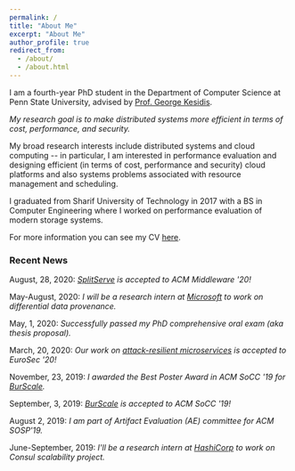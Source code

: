 ```yaml
---
permalink: /
title: "About Me"
excerpt: "About Me"
author_profile: true
redirect_from:
  - /about/
  - /about.html
---
```

I am a fourth-year PhD student in the Department of Computer Science at Penn State University, advised by [Prof. George Kesidis](http://www.cse.psu.edu/~gik2/).

<i>My research goal is to make distributed systems more efficient in terms of cost, performance, and security.</i>

My broad research interests include distributed systems and cloud computing -- in particular, I am interested in performance evaluation and designing efficient (in terms of cost, performance and security) cloud platforms and also systems problems associated with resource management and scheduling.

I graduated from Sharif University of Technology in 2017 with a BS in Computer Engineering where I worked on performance evaluation of modern storage systems.

For more information you can see my CV [here](https://mrata.github.io/files/ata-cv.pdf).

### Recent News

<!--Spetember, 21, 2020: Our work on multi-cloud serverless application model is accepted to ACM WoSC '20 -->
August, 28, 2020: _[SplitServe](https://mrata.github.com/publications/) is accepted to ACM Middleware '20!_

May-August, 2020: _I will be a research intern at [Microsoft](https://azuredata.microsoft.com/labs/gsl) to work on differential data provenance._

May, 1, 2020: _Successfully passed my PhD comprehensive oral exam (aka thesis proposal)._

March, 20, 2020: _Our work on [attack-resilient microservices](https://mrata.github.com/publications) is accepted to EuroSec '20!_

November, 23, 2019: _I awarded the Best Poster Award in ACM SoCC '19 for [BurScale](https://mrata.github.com/publications)._

September, 3, 2019: _[BurScale](https://mrata.github.io/publications/) is accepted to ACM SoCC '19!_

August 2, 2019: _I am part of Artifact Evaluation (AE) committee for ACM SOSP'19._

June-September, 2019: _I'll be a research intern at [HashiCorp](https://www.hashicorp.com) to work on Consul scalability project._

<!-- October 23, 2018: _I'm done with my Phd qualification exams._

 August 20, 2018: _I am again a TA for CMPSC 473 Operating Systems course here at Penn State!_

August 23, 2017: _I am a TA for CMPSC 473 Operating Systems course here at Penn State!_

August 22, 2017: _I just started my Phd in computer science at Penn State University._ -->
